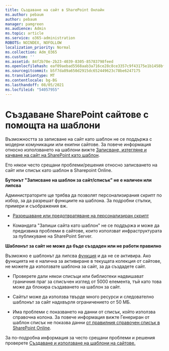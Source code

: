 ```yaml
---
title: Създаване на сайт в SharePoint Онлайн
ms.author: pebaum
author: pebaum
manager: pamgreen
ms.audience: Admin
ms.topic: article
ms.service: o365-administration
ROBOTS: NOINDEX, NOFOLLOW
localization_priority: Normal
ms.collection: Adm_O365
ms.custom: ''
ms.assetid: 84f2b70e-2b23-4039-8305-85783798feed
ms.openlocfilehash: eaf09aebad5568aab3a716ce28c8ce3357c9f43175e1b1458bfcd43fd95a71fa
ms.sourcegitcommit: b5f7da89a650d2915dc652449623c78be6247175
ms.translationtype: MT
ms.contentlocale: bg-BG
ms.lasthandoff: 08/05/2021
ms.locfileid: "54057955"
---
```

# <a name="create-sharepoint-sites-using-templates"></a>Създаване SharePoint сайтове с помощта на шаблони

Възможността за записване на сайт като шаблон не се поддържа с модерни комуникации или екипни сайтове. За повече информация относно използването на шаблони вижте [Записване, изтегляне и качване на сайт на SharePoint като шаблон](https://docs.microsoft.com/sharepoint/dev/general-development/save-download-and-upload-a-sharepoint-site-as-a-template).

Ето някои често срещани проблеми/решения относно записването на сайт или списък като шаблон в Sharepoint Online. 

**Бутонът "Записване на шаблон за сайт/списък" не е наличен или липсва**

Администраторите ще трябва да позволят персонализирания скрипт по избор, за да разрешат функциите на шаблона. За подробни стъпки, примери и съображения вж. 

- [Разрешаване или предотвратяване на персонализиран скрипт](https://docs.microsoft.com/sharepoint/allow-or-prevent-custom-script)

- Командата "Запиши сайта като шаблон" не се поддържа и може да предизвика проблеми в сайтове, които използват инфраструктурата за публикуване на SharePoint Server.

**Шаблонът за сайт не може да бъде създаден или не работи правилно**

Възможно е шаблонът да липсва [функция](https://social.technet.microsoft.com/wiki/contents/articles/14423.sharepoint-2013-existing-features-guid.aspx) и да не се активира. Ако функцията не е налична за активиране в текущата колекция от сайтове, не можете да използвате шаблона за сайт, за да създадете сайт.

- Проверете дали някои списъци или библиотеки [](https://support.office.com/article/Manage-large-lists-and-libraries-in-SharePoint-B8588DAE-9387-48C2-9248-C24122F07C59) надвишават граничния праг за списъчен изглед от 5000 елемента, тъй като това може да блокира създаването на шаблон за сайт.

- Сайтът може да използва твърде много ресурси и следователно шаблонът за сайт надхвърля ограничението от 50 МБ.


- Има проблеми с показването на данни от списък, който използва справочна колона. За повече информация вижте Генериран от шаблон списък не показва данни [от правилния справочен списък в SharePoint Online](https://docs.microsoft.com/sharepoint/support/lists-and-libraries/template-generated-list-incorrect-data).

За по-подробна информация за често срещани проблеми и решения проверете [Създаване и използване на шаблони на сайтове.](https://support.office.com/article/Create-and-use-site-templates-60371B0F-00E0-4C49-A844-34759EBDD989)



